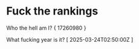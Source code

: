 # Fuck the rankings

Who the hell am I?
{ 17260980 }

What fucking year is it?
[ 2025-03-24T02:50:00Z ]
